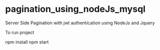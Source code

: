 # pagination_using_nodeJs_mysql
Server Side Pagination with jwt authentication using NodeJs and Jquery

To run project

npm install
npm start
